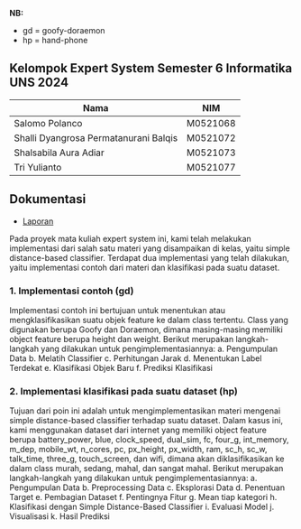 **NB:**
- gd = goofy-doraemon
- hp = hand-phone

## Kelompok Expert System Semester 6 Informatika UNS 2024
| Nama                                        | NIM         |
|  --------                                   |  -----------|
| Salomo Polanco                              | M0521068    |
| Shalli Dyangrosa Permatanurani Balqis       | M0521072    |
| Shalsabila Aura Adiar                       | M0521073    |
| Tri Yulianto                                | M0521077    |

## Dokumentasi
- [Laporan]()

Pada proyek mata kuliah expert system ini, kami telah melakukan implementasi dari salah satu materi yang disampaikan di kelas, yaitu simple distance-based classifier. Terdapat dua implementasi yang telah dilakukan, yaitu implementasi contoh dari materi dan klasifikasi pada suatu dataset.

### 1. Implementasi contoh (gd)
Implementasi contoh ini bertujuan untuk menentukan atau mengklasifikasikan suatu objek feature ke dalam class tertentu. Class yang digunakan berupa Goofy dan Doraemon, dimana masing-masing memiliki object feature berupa height dan weight. Berikut merupakan langkah-langkah yang dilakukan untuk pengimplementasiannya:
a. Pengumpulan Data
b. Melatih Classifier
c. Perhitungan Jarak
d. Menentukan Label Terdekat
e. Klasifikasi Objek Baru
f. Prediksi Klasifikasi

### 2. Implementasi klasifikasi pada suatu dataset (hp)
Tujuan dari  poin ini adalah untuk mengimplementasikan materi mengenai simple distance-based classifier terhadap suatu dataset. Dalam kasus ini, kami menggunakan dataset dari internet yang memiliki object feature berupa battery_power, blue, clock_speed, dual_sim, fc, four_g, int_memory, m_dep, mobile_wt, n_cores, pc, px_height, px_width, ram, sc_h, sc_w, talk_time, three_g, touch_screen, dan wifi, dimana akan diklasifikasikan ke dalam class murah, sedang, mahal, dan sangat mahal. Berikut merupakan langkah-langkah yang dilakukan untuk pengimplementasiannya:
a. Pengumpulan Data
b. Preprocessing Data
c. Eksplorasi Data
d. Penentuan Target
e. Pembagian Dataset
f. Pentingnya Fitur
g. Mean tiap kategori
h. Klasifikasi dengan Simple Distance-Based Classifier
i. Evaluasi Model
j. Visualisasi
k. Hasil Prediksi
